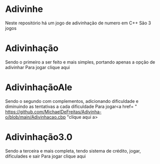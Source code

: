 # Adivinhe
Neste repositório há um jogo de adivinhação de numero em C++
São 3 jogos
# Adivinhação
Sendo o primeiro a ser feito e mais simples, portando apenas a opção de adivinhar 
Para jogar clique aqui 
# AdivinhaçãoAle
Sendo o segundo com complementos, adicionando dificuldade e diminuindo as tentativas a cada dificuldade
Para jogar<a href= " https://github.com/MichaelDeFreitas/Adivinha-o/blob/main/Adivinhacao.cbp "clique aqui a>
# Adivinhação3.0
Sendo a terceira e mais completa, tendo sistema de crédito, jogar, dificulades e sair
Para jogar clique aqui 
